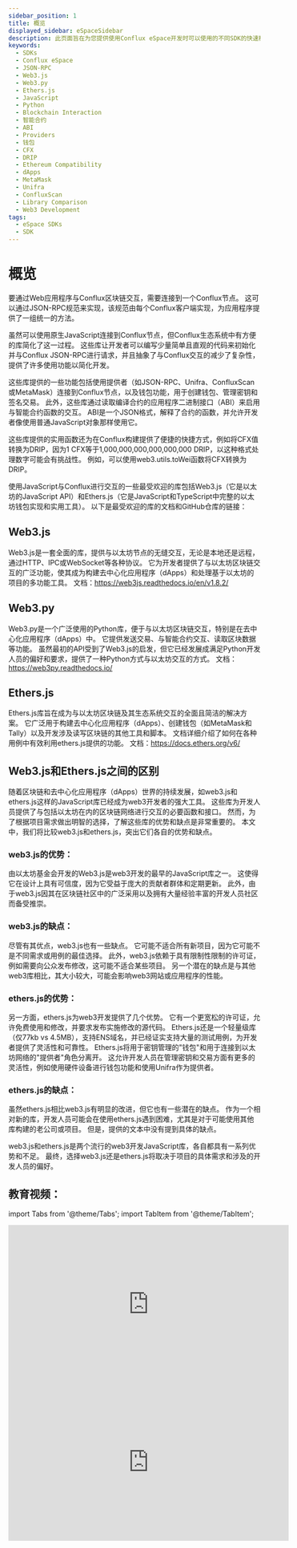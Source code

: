 ```yaml
---
sidebar_position: 1
title: 概览
displayed_sidebar: eSpaceSidebar
description: 此页面旨在为您提供使用Conflux eSpace开发时可以使用的不同SDK的快速概览。
keywords:
  - SDKs
  - Conflux eSpace
  - JSON-RPC
  - Web3.js
  - Web3.py
  - Ethers.js
  - JavaScript
  - Python
  - Blockchain Interaction
  - 智能合约
  - ABI
  - Providers
  - 钱包
  - CFX
  - DRIP
  - Ethereum Compatibility
  - dApps
  - MetaMask
  - Unifra
  - ConfluxScan
  - Library Comparison
  - Web3 Development
tags:
  - eSpace SDKs
  - SDK
---
```


# 概览

要通过Web应用程序与Conflux区块链交互，需要连接到一个Conflux节点。 这可以通过JSON-RPC规范来实现，该规范由每个Conflux客户端实现，为应用程序提供了一组统一的方法。

虽然可以使用原生JavaScript连接到Conflux节点，但Conflux生态系统中有方便的库简化了这一过程。 这些库让开发者可以编写少量简单且直观的代码来初始化并与Conflux JSON-RPC进行请求，并且抽象了与Conflux交互的减少了复杂性，提供了许多使用功能以简化开发。

这些库提供的一些功能包括使用提供者（如JSON-RPC、Unifra、ConfluxScan或MetaMask）连接到Conflux节点，以及钱包功能，用于创建钱包、管理密钥和签名交易。 此外，这些库通过读取编译合约的应用程序二进制接口（ABI）来启用与智能合约函数的交互。 ABI是一个JSON格式，解释了合约的函数，并允许开发者像使用普通JavaScript对象那样使用它。

这些库提供的实用函数还为在Conflux构建提供了便捷的快捷方式，例如将CFX值转换为DRIP，因为1 CFX等于1,000,000,000,000,000,000 DRIP，以这种格式处理数字可能会有挑战性。 例如，可以使用web3.utils.toWei函数将CFX转换为DRIP。

使用JavaScript与Conflux进行交互的一些最受欢迎的库包括Web3.js（它是以太坊的JavaScript API）和Ethers.js（它是JavaScript和TypeScript中完整的以太坊钱包实现和实用工具）。
以下是最受欢迎的库的文档和GitHub仓库的链接：

## Web3.js

Web3.js是一套全面的库，提供与以太坊节点的无缝交互，无论是本地还是远程，通过HTTP、IPC或WebSocket等各种协议。 它为开发者提供了与以太坊区块链交互的广泛功能，使其成为构建去中心化应用程序（dApps）和处理基于以太坊的项目的多功能工具。
文档：https://web3js.readthedocs.io/en/v1.8.2/

## Web3.py

Web3.py是一个广泛使用的Python库，便于与以太坊区块链交互，特别是在去中心化应用程序（dApps）中。 它提供发送交易、与智能合约交互、读取区块数据等功能。 虽然最初的API受到了Web3.js的启发，但它已经发展成满足Python开发人员的偏好和要求，提供了一种Python方式与以太坊交互的方式。
文档：https://web3py.readthedocs.io/

## Ethers.js

Ethers.js库旨在成为与以太坊区块链及其生态系统交互的全面且简洁的解决方案。 它广泛用于构建去中心化应用程序（dApps）、创建钱包（如MetaMask和Tally）以及开发涉及读写区块链的其他工具和脚本。 文档详细介绍了如何在各种用例中有效利用ethers.js提供的功能。
文档：https://docs.ethers.org/v6/

## Web3.js和Ethers.js之间的区别

随着区块链和去中心化应用程序（dApps）世界的持续发展，如web3.js和ethers.js这样的JavaScript库已经成为web3开发者的强大工具。 这些库为开发人员提供了与包括以太坊在内的区块链网络进行交互的必要函数和接口。 然而，为了根据项目需求做出明智的选择，了解这些库的优势和缺点是非常重要的。 本文中，我们将比较web3.js和ethers.js，突出它们各自的优势和缺点。

### web3.js的优势：

由以太坊基金会开发的Web3.js是web3开发的最早的JavaScript库之一。 这使得它在设计上具有可信度，因为它受益于庞大的贡献者群体和定期更新。 此外，由于web3.js因其在区块链社区中的广泛采用以及拥有大量经验丰富的开发人员社区而备受推崇。

### web3.js的缺点：

尽管有其优点，web3.js也有一些缺点。 它可能不适合所有新项目，因为它可能不是不同需求或用例的最佳选择。 此外，web3.js依赖于具有限制性限制的许可证，例如需要向公众发布修改，这可能不适合某些项目。 另一个潜在的缺点是与其他web3库相比，其大小较大，可能会影响web3网站或应用程序的性能。

### ethers.js的优势：

另一方面，ethers.js为web3开发提供了几个优势。 它有一个更宽松的许可证，允许免费使用和修改，并要求发布实施修改的源代码。 Ethers.js还是一个轻量级库（仅77kb vs 4.5MB），支持ENS域名，并已经证实支持大量的测试用例，为开发者提供了灵活性和可靠性。 Ethers.js将用于密钥管理的"钱包"和用于连接到以太坊网络的"提供者"角色分离开。 这允许开发人员在管理密钥和交易方面有更多的灵活性，例如使用硬件设备进行钱包功能和使用Unifra作为提供者。

### ethers.js的缺点：

虽然ethers.js相比web3.js有明显的改进，但它也有一些潜在的缺点。 作为一个相对新的库，开发人员可能会在使用ethers.js遇到困难，尤其是对于可能使用其他库构建的老公司或项目。 但是，提供的文本中没有提到具体的缺点。

web3.js和ethers.js是两个流行的web3开发JavaScript库，各自都具有一系列优势和不足。 最终，选择web3.js还是ethers.js将取决于项目的具体需求和涉及的开发人员的偏好。

## 教育视频：

import Tabs from '@theme/Tabs';
import TabItem from '@theme/TabItem';

<Tabs>
    <TabItem value="youtube" label="Exploring Web3 Libraries">
    <iframe width="560" height="315" src="https://www.youtube.com/embed/tkG30ac9VXg?si=RVXtQqR_5EcMevOB" title="Exploring Web3 Libraries" frameborder="0" allow="accelerometer; autoplay; clipboard-write; encrypted-media; gyroscope; picture-in-picture; web-share" allowfullscreen></iframe>
    </TabItem>
    <TabItem value="youtube5" label="Differences Between web3.js and ethers.js">
    <iframe width="560" height="315" src="https://www.youtube.com/embed/mbDdGlaG9lc?si=gMWU8iQUqNtp3jWh" title="Differences Between web3.js and ethers.js" frameborder="0" allow="accelerometer; autoplay; clipboard-write; encrypted-media; gyroscope; picture-in-picture; web-share" allowfullscreen></iframe> 
    </TabItem>

</Tabs>
